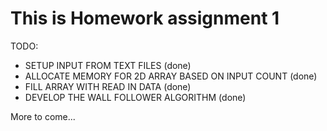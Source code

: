 # This is Homework assignment 1  

TODO:  
- SETUP INPUT FROM TEXT FILES (done)
- ALLOCATE MEMORY FOR 2D ARRAY BASED ON INPUT COUNT (done)
- FILL ARRAY WITH READ IN DATA (done)
- DEVELOP THE WALL FOLLOWER ALGORITHM (done) 

More to come...

